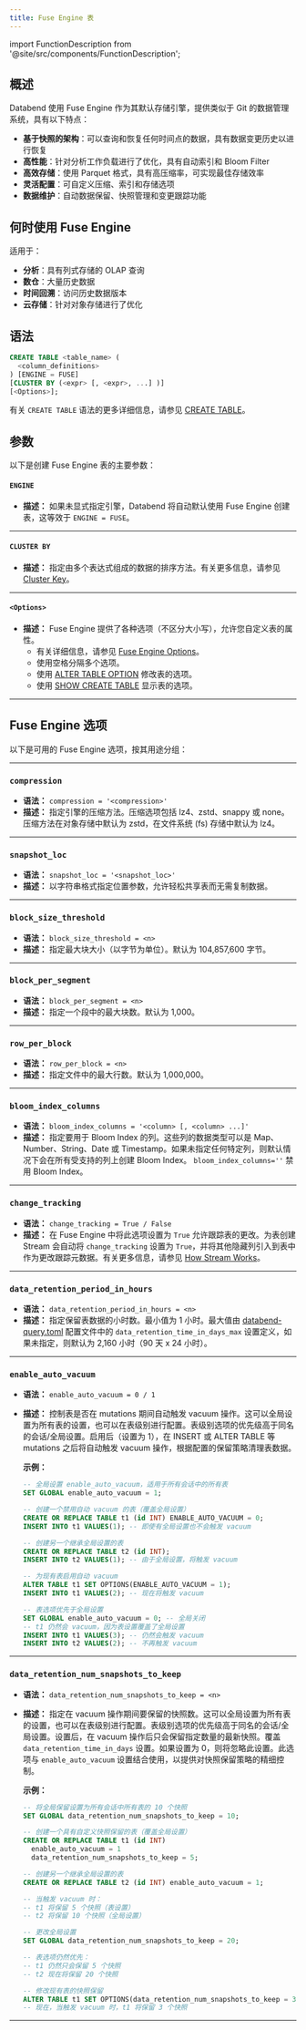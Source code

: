 ```yaml
---
title: Fuse Engine 表
---
```


import FunctionDescription from '@site/src/components/FunctionDescription';

<FunctionDescription description="Introduced or updated: v1.2.736"/>

## 概述

Databend 使用 Fuse Engine 作为其默认存储引擎，提供类似于 Git 的数据管理系统，具有以下特点：

- **基于快照的架构**：可以查询和恢复任何时间点的数据，具有数据变更历史以进行恢复
- **高性能**：针对分析工作负载进行了优化，具有自动索引和 Bloom Filter
- **高效存储**：使用 Parquet 格式，具有高压缩率，可实现最佳存储效率
- **灵活配置**：可自定义压缩、索引和存储选项
- **数据维护**：自动数据保留、快照管理和变更跟踪功能

## 何时使用 Fuse Engine

适用于：

- **分析**：具有列式存储的 OLAP 查询
- **数仓**：大量历史数据
- **时间回溯**：访问历史数据版本
- **云存储**：针对对象存储进行了优化

## 语法

```sql
CREATE TABLE <table_name> (
  <column_definitions>
) [ENGINE = FUSE]
[CLUSTER BY (<expr> [, <expr>, ...] )]
[<Options>];
```

有关 `CREATE TABLE` 语法的更多详细信息，请参见 [CREATE TABLE](../../10-sql-commands/00-ddl/01-table/10-ddl-create-table.md)。

## 参数

以下是创建 Fuse Engine 表的主要参数：

#### `ENGINE`

- **描述：**
  如果未显式指定引擎，Databend 将自动默认使用 Fuse Engine 创建表，这等效于 `ENGINE = FUSE`。

---

#### `CLUSTER BY`

- **描述：**
  指定由多个表达式组成的数据的排序方法。有关更多信息，请参见 [Cluster Key](/guides/performance/cluster-key)。

---

#### `<Options>`

- **描述：**
  Fuse Engine 提供了各种选项（不区分大小写），允许您自定义表的属性。
  - 有关详细信息，请参见 [Fuse Engine Options](#fuse-engine-options)。
  - 使用空格分隔多个选项。
  - 使用 [ALTER TABLE OPTION](../../10-sql-commands/00-ddl/01-table/90-alter-table-option.md) 修改表的选项。
  - 使用 [SHOW CREATE TABLE](../../10-sql-commands/00-ddl/01-table/show-create-table.md) 显示表的选项。

---

## Fuse Engine 选项

以下是可用的 Fuse Engine 选项，按其用途分组：

---

### `compression`

- **语法：**
  `compression = '<compression>'`
- **描述：**
  指定引擎的压缩方法。压缩选项包括 lz4、zstd、snappy 或 none。压缩方法在对象存储中默认为 zstd，在文件系统 (fs) 存储中默认为 lz4。

---

### `snapshot_loc`

- **语法：**
  `snapshot_loc = '<snapshot_loc>'`
- **描述：**
  以字符串格式指定位置参数，允许轻松共享表而无需复制数据。

---

### `block_size_threshold`

- **语法：**
  `block_size_threshold = <n>`
- **描述：**
  指定最大块大小（以字节为单位）。默认为 104,857,600 字节。

---

### `block_per_segment`

- **语法：**
  `block_per_segment = <n>`
- **描述：**
  指定一个段中的最大块数。默认为 1,000。

---

### `row_per_block`

- **语法：**
  `row_per_block = <n>`
- **描述：**
  指定文件中的最大行数。默认为 1,000,000。

---

### `bloom_index_columns`

- **语法：**
  `bloom_index_columns = '<column> [, <column> ...]'`
- **描述：**
  指定要用于 Bloom Index 的列。这些列的数据类型可以是 Map、Number、String、Date 或 Timestamp。如果未指定任何特定列，则默认情况下会在所有受支持的列上创建 Bloom Index。 `bloom_index_columns=''` 禁用 Bloom Index。

---

### `change_tracking`

- **语法：**
  `change_tracking = True / False`
- **描述：**
  在 Fuse Engine 中将此选项设置为 `True` 允许跟踪表的更改。为表创建 Stream 会自动将 `change_tracking` 设置为 `True`，并将其他隐藏列引入到表中作为更改跟踪元数据。有关更多信息，请参见 [How Stream Works](/guides/load-data/continuous-data-pipelines/stream#how-stream-works)。

---

### `data_retention_period_in_hours`

- **语法：**
  `data_retention_period_in_hours = <n>`
- **描述：**
  指定保留表数据的小时数。最小值为 1 小时。最大值由 [databend-query.toml](https://github.com/databendlabs/databend/blob/main/scripts/distribution/configs/databend-query.toml) 配置文件中的 `data_retention_time_in_days_max` 设置定义，如果未指定，则默认为 2,160 小时（90 天 x 24 小时）。

---

### `enable_auto_vacuum`

- **语法：**
  `enable_auto_vacuum = 0 / 1`
- **描述：**
  控制表是否在 mutations 期间自动触发 vacuum 操作。这可以全局设置为所有表的设置，也可以在表级别进行配置。表级别选项的优先级高于同名的会话/全局设置。启用后（设置为 1），在 INSERT 或 ALTER TABLE 等 mutations 之后将自动触发 vacuum 操作，根据配置的保留策略清理表数据。

  **示例：**

  ```sql
  -- 全局设置 enable_auto_vacuum，适用于所有会话中的所有表
  SET GLOBAL enable_auto_vacuum = 1;

  -- 创建一个禁用自动 vacuum 的表（覆盖全局设置）
  CREATE OR REPLACE TABLE t1 (id INT) ENABLE_AUTO_VACUUM = 0;
  INSERT INTO t1 VALUES(1); -- 即使有全局设置也不会触发 vacuum

  -- 创建另一个继承全局设置的表
  CREATE OR REPLACE TABLE t2 (id INT);
  INSERT INTO t2 VALUES(1); -- 由于全局设置，将触发 vacuum

  -- 为现有表启用自动 vacuum
  ALTER TABLE t1 SET OPTIONS(ENABLE_AUTO_VACUUM = 1);
  INSERT INTO t1 VALUES(2); -- 现在将触发 vacuum

  -- 表选项优先于全局设置
  SET GLOBAL enable_auto_vacuum = 0; -- 全局关闭
  -- t1 仍然会 vacuum，因为表设置覆盖了全局设置
  INSERT INTO t1 VALUES(3); -- 仍然会触发 vacuum
  INSERT INTO t2 VALUES(2); -- 不再触发 vacuum
  ```

---

### `data_retention_num_snapshots_to_keep`

- **语法：**
  `data_retention_num_snapshots_to_keep = <n>`
- **描述：**
  指定在 vacuum 操作期间要保留的快照数。这可以全局设置为所有表的设置，也可以在表级别进行配置。表级别选项的优先级高于同名的会话/全局设置。设置后，在 vacuum 操作后只会保留指定数量的最新快照。覆盖 `data_retention_time_in_days` 设置。如果设置为 0，则将忽略此设置。此选项与 `enable_auto_vacuum` 设置结合使用，以提供对快照保留策略的精细控制。

  **示例：**

  ```sql
  -- 将全局保留设置为所有会话中所有表的 10 个快照
  SET GLOBAL data_retention_num_snapshots_to_keep = 10;

  -- 创建一个具有自定义快照保留的表（覆盖全局设置）
  CREATE OR REPLACE TABLE t1 (id INT)
    enable_auto_vacuum = 1
    data_retention_num_snapshots_to_keep = 5;

  -- 创建另一个继承全局设置的表
  CREATE OR REPLACE TABLE t2 (id INT) enable_auto_vacuum = 1;

  -- 当触发 vacuum 时：
  -- t1 将保留 5 个快照（表设置）
  -- t2 将保留 10 个快照（全局设置）

  -- 更改全局设置
  SET GLOBAL data_retention_num_snapshots_to_keep = 20;

  -- 表选项仍然优先：
  -- t1 仍然只会保留 5 个快照
  -- t2 现在将保留 20 个快照

  -- 修改现有表的快照保留
  ALTER TABLE t1 SET OPTIONS(data_retention_num_snapshots_to_keep = 3);
  -- 现在，当触发 vacuum 时，t1 将保留 3 个快照
  ```

---
